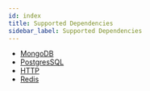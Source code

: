 ```yaml
---
id: index
title: Supported Dependencies
sidebar_label: Supported Dependencies
---
```


- [MongoDB](/dependencies/mongo/)
- [PostgresSQL](/dependencies/postgres)
- [HTTP](/dependencies/http)
- [Redis](/dependencies/redis)
